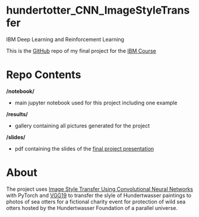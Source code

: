 # hundertotter_CNN_ImageStyleTransfer

IBM Deep Learning and Reinforcement Learning

This is the [GitHub](https://github.com/hannahaih/hundertotter_CNN_ImageStyleTransfer) repo of my final project for the [IBM Course](https://www.coursera.org/learn/deep-learning-reinforcement-learning)


# Repo Contents

__/notebook/__
- main jupyter notebook used for this project including one example

__/results/__
- gallery containing all pictures generated for the project

__/slides/__
- pdf containing the slides of the [final project presentation](https://docs.google.com/presentation/d/e/2PACX-1vSan8BX24nBzVhNgtzbmvPH9T3gldD-hJxDVUrIINlBVsGt-YMCTtQM6iDayWgmWD6eFbWapHyHxhZM/pub?start=false&loop=false&delayms=3000) 


# About 

The project uses [Image Style Transfer Using Convolutional Neural Networks](https://www.cv-foundation.org/openaccess/content_cvpr_2016/papers/Gatys_Image_Style_Transfer_CVPR_2016_paper.pdf) with PyTorch
and [VGG19](https://pytorch.org/hub/pytorch_vision_vgg/) to transfer the slyle of Hundertwasser paintings to photos of sea otters for a fictional charity event for protection of wild sea otters hosted by the Hundertwasser Foundation of a parallel universe. 




